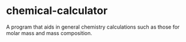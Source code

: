 # chemical-calculator
A program that aids in general chemistry calculations such as those for molar mass and mass composition.

